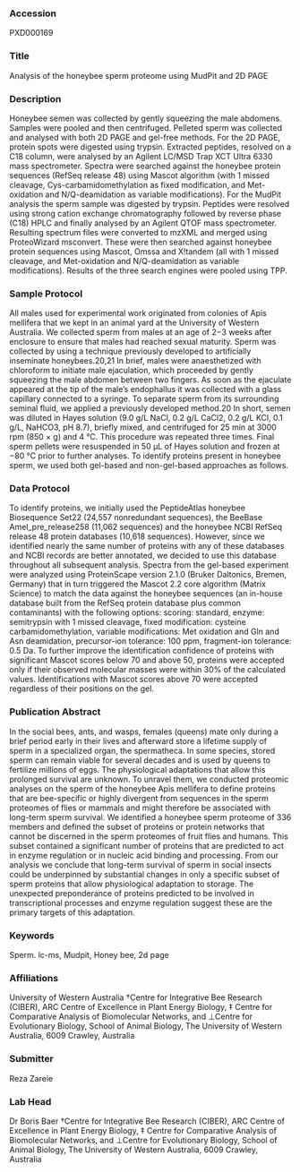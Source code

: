 ### Accession
PXD000169

### Title
Analysis of the honeybee sperm proteome using MudPit and 2D PAGE

### Description
Honeybee semen was collected by gently squeezing the male abdomens. Samples were pooled and then centrifuged. Pelleted sperm was collected and analysed with both 2D PAGE and gel-free methods. For the 2D PAGE, protein spots were digested using trypsin. Extracted peptides, resolved on a C18 column, were analysed by an Agilent LC/MSD Trap XCT Ultra 6330 mass spectrometer. Spectra were searched against the honeybee protein sequences (RefSeq release 48) using Mascot algorithm (with 1 missed cleavage, Cys-carbamidomethylation as fixed modification, and Met-oxidation and N/Q-deamidation as variable modifications). For the MudPit analysis the sperm sample was digested by trypsin. Peptides were resolved using strong cation exchange chromatography followed by reverse phase (C18) HPLC and finally analysed by an Agilent QTOF mass spectrometer. Resulting spectrum files were converted to mzXML and merged using ProteoWizard msconvert. These were then searched against honeybee protein sequences using Mascot, Omssa and X!tandem (all with 1 missed cleavage, and Met-oxidation and N/Q-deamidation as variable modifications). Results of the three search engines were pooled using TPP.

### Sample Protocol
All males used for experimental work originated from colonies of Apis mellifera that we kept in an animal yard at the University of Western Australia. We collected sperm from males at an age of 2−3 weeks after enclosure to ensure that males had reached sexual maturity. Sperm was collected by using a technique previously developed to artificially inseminate honeybees.20,21 In brief, males were anaesthetized with chloroform to initiate male ejaculation, which proceeded by gently squeezing the male abdomen between two fingers. As soon as the ejaculate appeared at the tip of the male’s endophallus it was collected with a glass capillary connected to a syringe. To separate sperm from its surrounding seminal fluid, we applied a previously developed method.20 In short, semen was diluted in Hayes solution (9.0 g/L NaCl, 0.2 g/L CaCl2, 0.2 g/L KCl, 0.1 g/L, NaHCO3, pH 8.7), briefly mixed, and centrifuged for 25 min at 3000 rpm (850 × g) and 4 °C. This procedure was repeated three times. Final sperm pellets were resuspended in 50 μL of Hayes solution and frozen at −80 °C prior to further analyses. To identify proteins present in honeybee sperm, we used both gel-based and non-gel-based approaches as follows.

### Data Protocol
To identify proteins, we initially used the PeptideAtlas honeybee Biosequence Set22 (24,557 nonredundant sequences), the BeeBase Amel_pre_release258 (11,062 sequences) and the honeybee NCBI RefSeq release 48 protein databases (10,618 sequences). However, since we identified nearly the same number of proteins with any of these databases and NCBI records are better annotated, we decided to use this database throughout all subsequent analysis. Spectra from the gel-based experiment were analyzed using ProteinScape version 2.1.0 (Bruker Daltonics, Bremen, Germany) that in turn triggered the Mascot 2.2 core algorithm (Matrix Science) to match the data against the honeybee sequences (an in-house database built from the RefSeq protein database plus common contaminants) with the following options: scoring: standard, enzyme: semitrypsin with 1 missed cleavage, fixed modification: cysteine carbamidomethylation, variable modifications: Met oxidation and Gln and Asn deamidation, precursor-ion tolerance: 100 ppm, fragment-ion tolerance: 0.5 Da. To further improve the identification confidence of proteins with significant Mascot scores below 70 and above 50, proteins were accepted only if their observed molecular masses were within 30% of the calculated values. Identifications with Mascot scores above 70 were accepted regardless of their positions on the gel.

### Publication Abstract
In the social bees, ants, and wasps, females (queens) mate only during a brief period early in their lives and afterward store a lifetime supply of sperm in a specialized organ, the spermatheca. In some species, stored sperm can remain viable for several decades and is used by queens to fertilize millions of eggs. The physiological adaptations that allow this prolonged survival are unknown. To unravel them, we conducted proteomic analyses on the sperm of the honeybee Apis mellifera to define proteins that are bee-specific or highly divergent from sequences in the sperm proteomes of flies or mammals and might therefore be associated with long-term sperm survival. We identified a honeybee sperm proteome of 336 members and defined the subset of proteins or protein networks that cannot be discerned in the sperm proteomes of fruit flies and humans. This subset contained a significant number of proteins that are predicted to act in enzyme regulation or in nucleic acid binding and processing. From our analysis we conclude that long-term survival of sperm in social insects could be underpinned by substantial changes in only a specific subset of sperm proteins that allow physiological adaptation to storage. The unexpected preponderance of proteins predicted to be involved in transcriptional processes and enzyme regulation suggest these are the primary targets of this adaptation.

### Keywords
Sperm. lc-ms, Mudpit, Honey bee, 2d page

### Affiliations
University of Western Australia
†Centre for Integrative Bee Research (CIBER), ARC Centre of Excellence in Plant Energy Biology, ‡ Centre for Comparative Analysis of Biomolecular Networks, and ⊥Centre for Evolutionary Biology, School of Animal Biology, The University of Western Australia, 6009 Crawley, Australia

### Submitter
Reza Zareie

### Lab Head
Dr Boris Baer
†Centre for Integrative Bee Research (CIBER), ARC Centre of Excellence in Plant Energy Biology, ‡ Centre for Comparative Analysis of Biomolecular Networks, and ⊥Centre for Evolutionary Biology, School of Animal Biology, The University of Western Australia, 6009 Crawley, Australia


